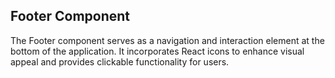 ## Footer Component

The Footer component serves as a navigation and interaction element at the bottom of the application. It incorporates React icons to enhance visual appeal and provides clickable functionality for users.
